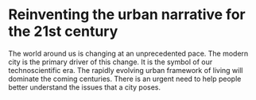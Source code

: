 # Reinventing the urban narrative for the 21st century

The world around us is changing at an unprecedented pace. The modern city is the primary driver of this change. It is the symbol of our technoscientific era. The rapidly evolving urban framework of living will dominate the coming centuries. There is an urgent need to help people better understand the issues that a city poses.